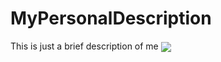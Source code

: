# MyPersonalDescription
This is just a brief description of me
<img align="center" src="https://drive.google.com/file/d/1UJ-_Zp8WviVNaFZb4mf2tyrFAi7gBQh-/view?usp=drive_link"/>

